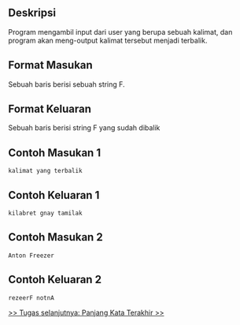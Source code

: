 
## Deskripsi

Program mengambil input dari user yang berupa sebuah kalimat, dan program akan meng-output kalimat tersebut menjadi terbalik.

## Format Masukan

Sebuah baris berisi sebuah string F.

## Format Keluaran

Sebuah baris berisi string F yang sudah dibalik

## Contoh Masukan 1

```
kalimat yang terbalik
```

## Contoh Keluaran 1

```
kilabret gnay tamilak
```

## Contoh Masukan 2

```
Anton Freezer
```

## Contoh Keluaran 2

```
rezeerF notnA
```

[&gt;&gt; Tugas selanjutnya: Panjang Kata Terakhir &gt;&gt;](4.2-PanjangKataTerakhir.md)

